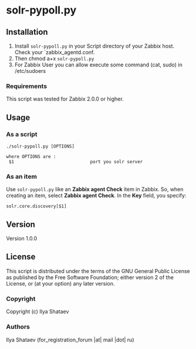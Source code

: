 solr-pypoll.py
===========

Installation
------------

1. Install `solr-pypoll.py` in your Script directory of your Zabbix host. Check your `zabbix_agentd.conf.
2. Then chmod a+x `solr-pypoll.py`
3. For Zabbix User you can allow execute some command (cat, sudo) in /etc/sudoers

### Requirements

This script was tested for Zabbix 2.0.0 or higher.

Usage
-----

### As a script
    ./solr-pypoll.py [OPTIONS]

    where OPTIONS are :
     $1								port you solr server
     				  
     
### As an item
Use `solr-pypoll.py` like an **Zabbix agent Check** item in Zabbix.  So, when creating an item, select **Zabbix agent Check**.  In the **Key** field, you specify:

    solr.core.discovery[$1]

Version
-------

Version 1.0.0

License
-------

This script is distributed under the terms of the GNU General Public License as published by the Free Software Foundation; either version 2 of the License, or (at your option) any later version.

### Copyright

  Copyright (c) Ilya Shataev

### Authors

  Ilya Shataev
  (for_registration_forum |at| mail |dot| ru)

